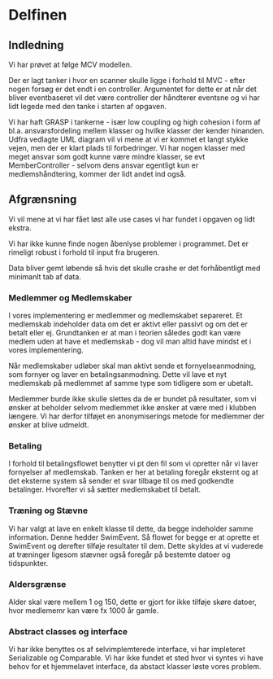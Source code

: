 # Delfinen

## Indledning

Vi har prøvet at følge MCV modellen.

Der er lagt tanker i hvor en scanner skulle ligge i forhold til MVC - efter nogen forsøg er det endt i en controller. 
Argumentet for dette er at når det bliver eventbaseret vil det være controller der håndterer eventsne og vi har lidt legede med den tanke i
starten af opgaven.

Vi har haft GRASP i tankerne - især low coupling og high cohesion i form af bl.a. ansvarsfordeling mellem klasser og hvilke
klasser der kender hinanden. Udfra vedlagte UML diagram vil vi mene at vi er kommet et langt stykke vejen, men der er klart plads til
forbedringer. Vi har nogen klasser med meget ansvar som godt kunne være mindre klasser, se evt MemberController -
selvom dens ansvar egentligt kun er medlemshåndtering, kommer der lidt andet ind også.

## Afgrænsning

Vi vil mene at vi har fået løst alle use cases vi har fundet i opgaven og lidt ekstra.

Vi har ikke kunne finde nogen åbenlyse problemer i programmet. Det er rimeligt robust i forhold til input fra brugeren.

Data bliver gemt løbende så hvis det skulle crashe er det forhåbentligt med minimanlt tab af data.

### Medlemmer og Medlemskaber

I vores implementering er medlemmer og medlemskabet separeret. Et medlemskab indeholder data om det er aktivt eller passivt og om det
er betalt eller ej. Grundtanken er at man i teorien således godt kan være medlem uden at have et medlemskab - dog vil
man altid have mindst et i vores implementering.

Når medlemskaber udløber skal man aktivt sende et fornyelseanmodning, som fornyer og laver en betalingsanmodning. Dette
vil lave et nyt medlemskab på medlemmet af samme type som tidligere som er ubetalt.

Medlemmer burde ikke skulle slettes da de er bundet på resultater, som vi ønsker at beholder selvom medlemmet ikke
ønsker at være med i klubben længere. Vi har derfor tilføjet en anonymiserings metode for medlemmer der ønsker at blive udmeldt.

### Betaling

I forhold til betalingsflowet benytter vi pt den fil som vi opretter når vi laver fornyelser af medlemskab. Tanken er
her at betaling foregår eksternt og at det eksterne system så sender et svar tilbage til os med godkendte betalinger.
Hvorefter vi så sætter medlemskabet til betalt.

### Træning og Stævne

Vi har valgt at lave en enkelt klasse til dette, da begge indeholder samme information. Denne hedder SwimEvent. Så
flowet for begge er at oprette et SwimEvent og derefter tilføje resultater til dem. Dette skyldes at vi vuderede at
træninger ligesom stævner også foregår på bestemte datoer og tidspunkter.

### Aldersgrænse

Alder skal være mellem 1 og 150, dette er gjort for ikke tilføje skøre datoer, hvor medlememr kan være fx 1000 år gamle.

### Abstract classes og interface

Vi har ikke benyttes os af selvimplemterede interface, vi har impleteret Serializable og Comparable. Vi har ikke fundet
et sted hvor vi syntes vi have behov for et hjemmelavet interface, da abstact klasser løste vores problem.
